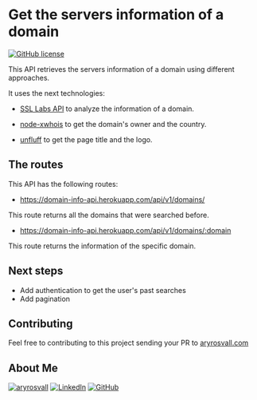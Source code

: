 # Get the servers information of a domain

[![GitHub license](https://img.shields.io/badge/license-MIT-blue.svg?style=for-the-badge&logo=appveyor)](https://github.com/facebook/react/blob/master/LICENSE) 

This API retrieves the servers information of a domain using different approaches.

It uses the next technologies:

- [SSL Labs API](https://api.ssllabs.com/api/v3/analyze) to analyze the information of a domain.

- [node-xwhois](https://www.npmjs.com/package/node-xwhois) to get the domain's owner and the country.

- [unfluff](https://www.npmjs.com/package/unfluff?activeTab=readme) to get the page title and the logo.


## The routes

This API has the following routes:

- https://domain-info-api.herokuapp.com/api/v1/domains/

This route returns all the domains that were searched before.

- https://domain-info-api.herokuapp.com/api/v1/domains/:domain

This route returns the information of the specific domain.

## Next steps

- Add authentication to get the user's past searches
- Add pagination

## Contributing
Feel free to contributing to this project sending your PR to [aryrosvall.com](https://github.com/AryRosvall/)

## About Me

[![aryrosvall](https://img.shields.io/badge/aryrosvall.com-blue?style=for-the-badge&logo=appveyor)](http://aryrosvall.com)
[![LinkedIn](https://img.shields.io/badge/Twitter-9cf?style=for-the-badge&logo=appveyor)](https://www.linkedin.com/in/arantxarosas/)
[![GitHub](https://img.shields.io/badge/GITHUB-green?style=for-the-badge&logo=appveyor)](https://github.com/AryRosvall)


